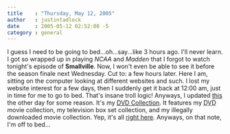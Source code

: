 ```yaml
---
title    : "Thursday, May 12, 2005"
author   : justintadlock
date     : 2005-05-12 02:52:00 -5
category : general
---
```


I guess I need to be going to bed...oh...say...like 3 hours ago.  I'll never learn. I got so wrapped up in playing <i> NCAA</i> and <i> Madden</i> that I forgot to watch tonight's episode of <b> Smallville</b>.  Now, I won't even be able to see it before the season finale next Wednesday. Cut to: a few hours later.  Here I am, sitting on the computer looking at different websites and such.  I lost my website interest for a few days, then I suddenly get it back at 12:00 am, just in time for me to go to bed.  That's insane troll logic! Anyways, I updated <a href="http://www.dark-autumn.com/people/justin_tadlock/articles/dvds.php"> this</a> the other day for some reason.  It's my <a href="http://www.dark-autumn.com/people/justin_tadlock/articles/dvds.php"> DVD Collection</a>.  It features my <acronym title="Digital Video Discs"> DVD</acronym> movie collection, my television box set collection, and my illegally downloaded movie collection.  Yep, it's all <a href="http://www.dark-autumn.com/people/justin_tadlock/articles/dvds.php"> right here</a>.  Anyways, on that note, I'm off to bed...

